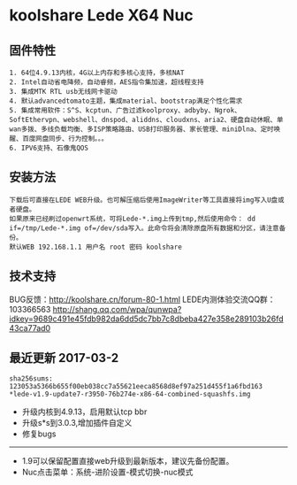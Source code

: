 koolshare Lede X64 Nuc  
===================================

## 固件特性

    1. 64位4.9.13内核，4G以上内存和多核心支持，多核NAT
    2. Intel自动省电降频，自动睿频，AES指令集加速，超线程支持
    3. 集成MTK RTL usb无线网卡驱动
    4. 默认advancedtomato主题，集成material、bootstrap满足个性化需求
    5. 集成常用软件：S^S、kcptun、广告过滤koolproxy、adbyby、Ngrok、SoftEthervpn、webshell、dnspod、aliddns、cloudxns、aria2、硬盘自动休眠、单wan多拨、多线负载均衡、多ISP策略路由、USB打印服务器、家长管理、miniDlna、定时唤醒、百度网盘同步、行为控制。。。
    6. IPV6支持、石像鬼QOS

## 安装方法

    下载后可直接在LEDE WEB升级。也可解压缩后使用ImageWriter等工具直接将img写入U盘或者硬盘。
    如果原来已经刷过openwrt系统，可将Lede-*.img上传到tmp,然后使用命令： dd if=/tmp/Lede-*.img of=/dev/sda写入。此命令将会清除原盘所有数据和分区，请注意备份。
    默认WEB 192.168.1.1 用户名 root 密码 koolshare
## 技术支持

BUG反馈：<http://koolshare.cn/forum-80-1.html>     LEDE内测体验交流QQ群：103366563 <http://shang.qq.com/wpa/qunwpa?idkey=9689c491e45fdb982da6dd5dc7bb7c8dbeba427e358e289103b26fd43ca77ad0>

## 最近更新 2017-03-2
    sha256sums:
    123053a5366b655f00eb038cc7a55621eeca8568d8ef97a251d455f1a6fbd163 *lede-v1.9-update7-r3950-76b274e-x86-64-combined-squashfs.img

* 升级内核到4.9.13，启用默认tcp bbr
* 升级s*s到3.0.3,增加插件自定义
* 修复bugs
----------------------------------
* 1.9可以保留配置直接web升级到最新版本，建议先备份配置。
* Nuc点击菜单：系统-进阶设置-模式切换-nuc模式